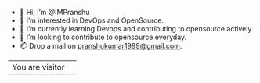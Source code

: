 - 👋 Hi, I’m @IMPranshu
- 👀 I’m interested in DevOps and OpenSource.
- 🌱 I’m currently learning Devops and contributing to opensource actively.
- 💞️ I’m looking to contribute to opensource everyday.
- 📫 Drop a mail on pranshukumar1999@gmail.com.

<table>
  <tr>
    <td>You are visitor</td>
    <td><img src="https://profile-counter.glitch.me/ryanlanciaux/count.svg" alt="" /></td>
  </tr>
</table>
<!---
IMPranshu/IMPranshu is a ✨ special ✨ repository because its `README.md` (this file) appears on your GitHub profile.
You can click the Preview link to take a look at your changes.
--->
